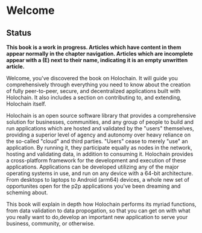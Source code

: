 # Welcome

## Status
**This book is a work in progress. Articles which have content in them appear normally in the chapter navigation. Articles which are incomplete appear with a (E) next to their name, indicating it is an empty unwritten article.**

Welcome, you've discovered the book on Holochain. It will guide you comprehensively through everything you need to know about the creation of fully peer-to-peer, secure, and decentralized applications built with Holochain. It also includes a section on contributing to, and extending, Holochain itself.

Holochain is an open source software library that provides a comprehensive solution for businesses, communities, and any group of people to build and run applications which are hosted and validated by the "users" themselves, providing a superior level of agency and autonomy over heavy reliance on the so-called "cloud" and third parties. "Users" cease to merely "use" an application. By running it, they participate equally as nodes in the network, hosting and validating data, in addition to consuming it. Holochain provides a cross-platform framework for the development and execution of these applications. Applications can be developed utilizing any of the major operating systems in use, and run on any device with a 64-bit architecture. From desktops to laptops to Android (arm64) devices, a whole new set of opportunites open for the p2p applications you've been dreaming and scheming about.

This book will explain in depth how Holochain performs its myriad functions, from data validation to data propogation, so that you can get on with what you really want to do,develop an important new application to serve your business, community, or otherwise.


